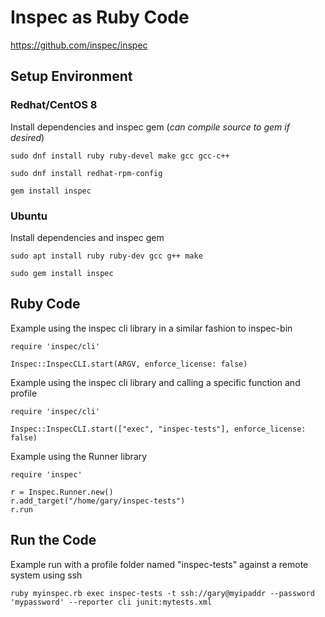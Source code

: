 
# Inspec as Ruby Code

https://github.com/inspec/inspec

## Setup Environment

### Redhat/CentOS 8

Install dependencies and inspec gem (_can compile source to gem if desired_)

```
sudo dnf install ruby ruby-devel make gcc gcc-c++

sudo dnf install redhat-rpm-config

gem install inspec
```

### Ubuntu
Install dependencies and inspec gem

```
sudo apt install ruby ruby-dev gcc g++ make

sudo gem install inspec
```

## Ruby Code

Example using the inspec cli library in a similar fashion to inspec-bin

```
require 'inspec/cli'

Inspec::InspecCLI.start(ARGV, enforce_license: false)
```

Example using the inspec cli library and calling a specific function and profile

```
require 'inspec/cli'

Inspec::InspecCLI.start(["exec", "inspec-tests"], enforce_license: false)
```

Example using the Runner library

```
require 'inspec'

r = Inspec.Runner.new()
r.add_target("/home/gary/inspec-tests")
r.run
```

## Run the Code

Example run with a profile folder named "inspec-tests" against a remote system using ssh
```
ruby myinspec.rb exec inspec-tests -t ssh://gary@myipaddr --password 'mypassword' --reporter cli junit:mytests.xml
```
